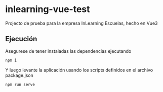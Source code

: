 # inlearning-vue-test

Projecto de prueba para la empresa InLearning Escuelas, hecho en Vue3

## Ejecución

Asegurese de tener instaladas las dependencias ejecutando 

```bash
npm i
```

Y luego levante la aplicación usando los scripts definidos en el archivo package.json

```bash
npm run serve
```